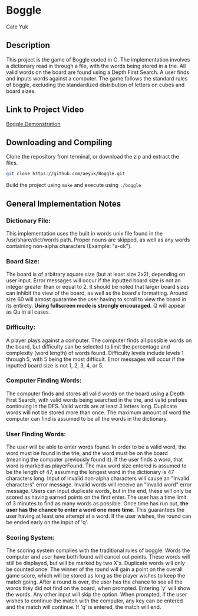 # Boggle
Cate Yuk

## Description
This project is the game of Boggle coded in C. The implementation involves a dictionary read in through a file, with the words being stored in a trie. All valid words on the board are found using a Depth First Search. A user finds and inputs words against a computer. The game follows the standard rules of boggle, excluding the standardized distribution of letters on cubes and board sizes. 


## Link to Project Video
[Boggle Demonstration](https://www.youtube.com/watch?v=u_twsVHbKwY&feature=youtu.be)


## Downloading and Compiling
Clone the repository from terminal, or download the zip and extract the files.
```bash
git clone https://github.com/aeyuk/Boggle.git
```

Build the project using `make` and execute using `./boggle`


## General Implementation Notes

### Dictionary File:
This implementation uses the built in words unix file found in the /usr/share/dict/words path. Proper nouns are skipped, as well as any words containing non-alpha characters (Example: "a-ok").


### Board Size:
The board is of arbitrary square size (but at least size 2x2), depending on user input. Error messages will occur if the inputted board size is not an integer greater than or equal to 2. It should be noted that larger board sizes can inhibit the view of the board, as well as the board's formatting. Around size 60 will almost guarantee the user having to scroll to view the board in its entirety. **Using fullscreen mode is strongly encouraged.** Q will appear as Qu in all cases.
 
 
### Difficulty:
A player plays against a computer. The computer finds all possible words on the board, but difficulty can be selected to limit the percentage and complexity (word length) of words found. Difficulty levels include levels 1 through 5, with 5 being the most difficult. Error messages will occur if the inputted board size is not 1, 2, 3, 4, or 5.


### Computer Finding Words:
The computer finds and stores all valid words on the board using a Depth First Search, with valid words being searched in the trie, and valid prefixes continuing in the DFS. Valid words are at least 3 letters long. Duplicate words will not be stored more than once. The maximum amount of word the computer can find is assumed to be all the words in the dictionary.


### User Finding Words:
The user will be able to enter words found. In order to be a valid word, the word must be found in the trie, and the word must be on the board (meaning the computer previously found it). If the user finds a word, that word is marked as playerFound. The max word size entered is assumed to be the length of 47, assuming the longest word in the dictionary is 47 characters long. Input of invalid non-alpha characters will cause an "Invalid characters" error message. Invalid words will receive an "Invalid word" error message. Users can input duplicate words, but in the end, these will only be scored as having earned points on the first enter. The user has a time limit of 3 minutes to find as many words as possible. Once time has run out, **the user has the chance to enter a word one more time.** This guarantees the user having at least one attempt at a word. If the user wishes, the round can be ended early on the input of 'q'.


### Scoring System: 
The scoring system complies with the traditional rules of boggle. Words the computer and user have both found will cancel out points. These words will still be displayed, but will be marked by two X's. Duplicate words will only be counted once. The winner of the round will gain a point on the overall game score, which will be stored as long as the player wishes to keep the match going. After a round is over, the user has the chance to see all the words they did not find on the board, when prompted. Entering 'y' will show the words. Any other input will skip the option. When prompted, if the user wishes to continue the match with the computer, any key can be entered and the match will continue. If 'q' is entered, the match will end. 
 
 
